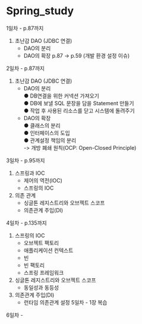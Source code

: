 # Spring_study
1일차 - p.87까지
1. 초난감 DAO (JDBC 연결)
    - DAO의 분리
    - DAO의 확장
    p.87 -> p.59 (개발 환경 설정 이슈)

2일차 - p.87까지  
1. 초난감 DAO (JDBC 연결)  
    - DAO의 분리  
    ● DB연결을 위한 커넥션 가져오기  
    ● DB에 보낼 SQL 문장을 담을 Statement 만들기  
    ● 작업 후 사용된 리소스를 닫고 시스템에 돌려주기    
    - DAO의 확장  
    ● 클래스의 분리  
    ● 인터페이스의 도입  
    ● 관계설정 책임의 분리  
    -> 개방 폐쇄 원칙(OCP: Open-Closed Principle)

3일차 - p.95까지
1. 스프링과 IOC  
    - 제어의 역전(IOC)    
    - 스프링의 IOC  
2. 의존 관계  
    - 싱글톤 레지스트리와 오브젝트 스코프  
    - 의존관계 주입(DI)    

4일차 - p.135까지
1. 스프링의 IOC
    - 오브젝트 팩토리
    - 애플리케이션 컨텍스트
    - 빈
    - 빈 팩토리
    - 스프링 프레임워크
2. 싱글톤 레지스트리와 오브젝트 스코프
    - 동일성과 동등성
3. 의존관계 주입(DI)
    - 런타임 의존관계 설정
5일차 - 1장 복습

6일차 - 